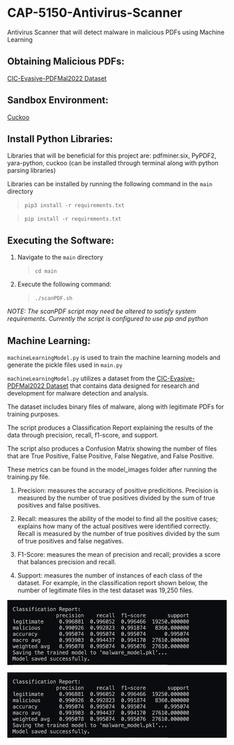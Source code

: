 # CAP-5150-Antivirus-Scanner
Antivirus Scanner that will detect malware in malicious PDFs using Machine Learning

## Obtaining Malicious PDFs:


[CIC-Evasive-PDFMal2022 Dataset](https://www.unb.ca/cic/datasets/pdfmal-2022.html)


## Sandbox Environment:


[Cuckoo](https://cuckoosandbox.org/)


## Install Python Libraries: 


Libraries that will be beneficial for this project are: pdfminer.six, PyPDF2, yara-python, cuckoo (can be installed through terminal along with python parsing libraries)


Libraries can be installed by running the following command in the `main` directory 
> `pip3 install -r requirements.txt`


> `pip install -r requirements.txt`


## Executing the Software: 


1. Navigate to the `main` directory 

    > `cd main`

2. Execute the following command:

    > `./scanPDF.sh`


*NOTE: The scanPDF script may need be altered to satisfy system requirements. Currently the script is configured to use pip and python*


## Machine Learning:

`machineLearningModel.py` is used to train the machine learning models and generate the pickle files used in `main.py`


`machineLearningModel.py` utilizes a dataset from the [CIC-Evasive-PDFMal2022 Dataset](https://www.unb.ca/cic/datasets/pdfmal-2022.html) that contains data designed for research and development for malware detection and analysis. 

The dataset includes binary files of malware, along with legitimate PDFs for training purposes.

The script produces a Classification Report explaining the results of the data through precision, recall, f1-score, and support. 

The script also produces a Confusion Matrix showing the number of files that are True Positive, False Positive, False Negative, and False Positive.

These metrics can be found in the model_images folder after running the training.py file. 

1. Precision: measures the accuracy of positive predicitions. Precision is measured by the number of true positives divided by the sum of true positives and false positives. 


2. Recall: measures the ability of the model to find all the positive cases; explains how many of the actual positives were identified correctly. Recall is measured by the number of true positives divided by the sum of true positives and false negatives. 


3. F1-Score: measures the mean of precision and recall; provides a score that balances precision and recall. 


4. Support: measures the number of instances of each class of the dataset. For example, in the classification report shown below, the number of legitimate files in the test dataset was 19,250 files. 


![Classification Report](images/classification_report_terminal.png)


![Classification Report](images/classification_report_terminal.png)
